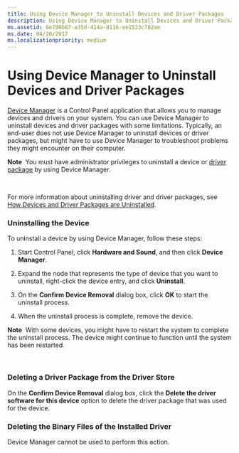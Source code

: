 ```yaml
---
title: Using Device Manager to Uninstall Devices and Driver Packages
description: Using Device Manager to Uninstall Devices and Driver Packages
ms.assetid: 6e798b87-a35d-414a-8116-ee1523c782ae
ms.date: 04/20/2017
ms.localizationpriority: medium
---
```


# Using Device Manager to Uninstall Devices and Driver Packages


[Device Manager](using-device-manager.md) is a Control Panel application that allows you to manage devices and drivers on your system. You can use Device Manager to uninstall devices and driver packages with some limitations. Typically, an end-user does not use Device Manager to uninstall devices or driver packages, but might have to use Device Manager to troubleshoot problems they might encounter on their computer.

**Note**  You must have administrator privileges to uninstall a device or [driver package](driver-packages.md) by using Device Manager.

 

For more information about uninstalling driver and driver packages, see [How Devices and Driver Packages are Uninstalled](how-devices-and-driver-packages-are-uninstalled.md).

### <a href="" id="uninstalling-the-device"></a> Uninstalling the Device

To uninstall a device by using Device Manager, follow these steps:

1.  Start Control Panel, click **Hardware and Sound**, and then click **Device Manager**.

2.  Expand the node that represents the type of device that you want to uninstall, right-click the device entry, and click **Uninstall**.

3.  On the **Confirm Device Removal** dialog box, click **OK** to start the uninstall process.

4.  When the uninstall process is complete, remove the device.

**Note**  With some devices, you might have to restart the system to complete the uninstall process. The device might continue to function until the system has been restarted.

 

### <a href="" id="deleting-a-driver-package-from-the-driver-store"></a> Deleting a Driver Package from the Driver Store

On the **Confirm Device Removal** dialog box, click the **Delete the driver software for this device** option to delete the driver package that was used for the device.

### <a href="" id="deleting-the-binary-files-of-the-installed-driver"></a> Deleting the Binary Files of the Installed Driver

Device Manager cannot be used to perform this action.

 

 





